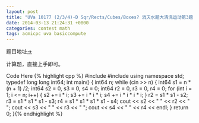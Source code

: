 ```yaml
---
layout: post
title: "UVa 10177 (2/3/4)-D Sqr/Rects/Cubes/Boxes? 消灭水题大清洗运动第3题"
date: 2014-03-13 21:24:31 +0800
categories: contest math
tags: acmicpc uva basiccompute
---
```

题目地址<a title="UVa 10177" href="http://uva.onlinejudge.org/index.php?option=com_onlinejudge&Itemid=8&category=99&page=show_problem&problem=1118" target="_blank">-></a>

计算题，直接上手即可。

Code Here
{% highlight cpp %}
#include <iostream>
#include <cstdio>
using namespace std;
typedef long long int64;
int main()
{
    int64 n;
    while (cin >> n)
    {
        int64 s1 = n * (n + 1) /2;
        int64 s2 = 0, s3 = 0, s4 = 0;
        int64 r2 = 0, r3 = 0, r4 = 0;
        for (int i = 1; i <= n; i++)
        {
            s2 += i * i;
            s3 += i * i * i;
            s4 += i * i * i * i;
        }
        r2 = s1 * s1 - s2;
        r3 = s1 * s1 * s1 - s3;
        r4 = s1 * s1 * s1 * s1 - s4;
        cout << s2 << " " << r2 << " ";
        cout << s3 << " " << r3 << " ";
        cout << s4 << " " << r4 << endl;
    }
    return 0;
}{% endhighlight %}
